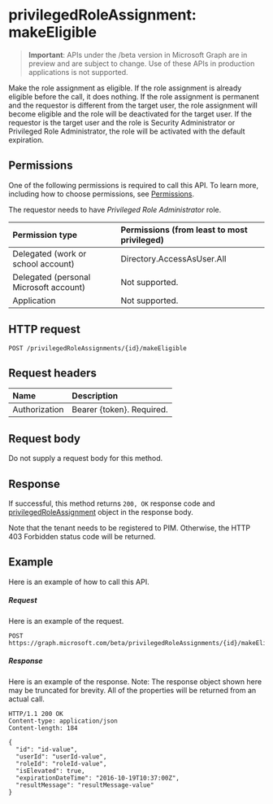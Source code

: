# privilegedRoleAssignment: makeEligible

> **Important**: APIs under the /beta version in Microsoft Graph are in preview and are subject to change. Use of these APIs in production applications is not supported.

Make the role assignment as eligible. If the role assignment is already eligible before the call, it does nothing. If the role assignment is permanent and the requestor is different from the target user, the role assignment will become eligible and the role will be deactivated for the target user. If the requestor is the target user and the role is Security Administrator or Privileged Role Administrator, the role will be activated with the default expiration.

## Permissions
One of the following permissions is required to call this API. To learn more, including how to choose permissions, see [Permissions](../../../concepts/permissions_reference.md).

The requestor needs to have _Privileged Role Administrator_ role. 

|Permission type      | Permissions (from least to most privileged)              |
|:--------------------|:---------------------------------------------------------|
|Delegated (work or school account) | Directory.AccessAsUser.All    |
|Delegated (personal Microsoft account) | Not supported.    |
|Application | Not supported. |

## HTTP request
<!-- { "blockType": "ignored" } -->
```http
POST /privilegedRoleAssignments/{id}/makeEligible
```
## Request headers
| Name       | Description|
|:---------------|:----------|
| Authorization  | Bearer {token}. Required. |

## Request body
Do not supply a request body for this method.

## Response

If successful, this method returns `200, OK` response code and [privilegedRoleAssignment](../resources/privilegedroleassignment.md) object in the response body.

Note that the tenant needs to be registered to PIM. Otherwise, the HTTP 403 Forbidden status code will be returned.
## Example
Here is an example of how to call this API.
##### Request
Here is an example of the request.
<!-- {
  "blockType": "request",
  "name": "privilegedroleassignment_makeeligible"
}-->
```http
POST https://graph.microsoft.com/beta/privilegedRoleAssignments/{id}/makeEligible
```

##### Response
Here is an example of the response. Note: The response object shown here may be truncated for brevity. All of the properties will be returned from an actual call.
<!-- {
  "blockType": "response",
  "truncated": true,
  "@odata.type": "microsoft.graph.privilegedRoleAssignment"
} -->
```http
HTTP/1.1 200 OK
Content-type: application/json
Content-length: 184

{
  "id": "id-value",
  "userId": "userId-value",
  "roleId": "roleId-value",
  "isElevated": true,
  "expirationDateTime": "2016-10-19T10:37:00Z",
  "resultMessage": "resultMessage-value"
}
```

<!-- uuid: 8fcb5dbc-d5aa-4681-8e31-b001d5168d79
2015-10-25 14:57:30 UTC -->
<!-- {
  "type": "#page.annotation",
  "description": "privilegedRoleAssignment: makeEligible",
  "keywords": "",
  "section": "documentation",
  "tocPath": ""
}-->